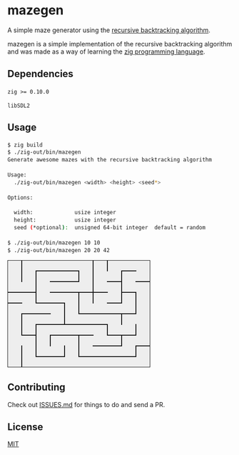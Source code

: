 # mazegen

A simple maze generator using the [recursive backtracking algorithm](https://en.wikipedia.org/wiki/Maze_generation_algorithm#Recursive_implementation).

mazegen is a simple implementation of the recursive backtracking algorithm and
was made as a way of learning the [zig programming language](https://ziglang.org).

## Dependencies 

`zig >= 0.10.0`

`libSDL2`

## Usage

```sh
$ zig build
$ ./zig-out/bin/mazegen
Generate awesome mazes with the recursive backtracking algorithm

Usage:
  ./zig-out/bin/mazegen <width> <height> <seed*>

Options:

  width:             usize integer
  height:            usize integer
  seed (*optional):  unsigned 64-bit integer  default = random

$ ./zig-out/bin/mazegen 10 10
$ ./zig-out/bin/mazegen 20 20 42
```

![](./assets/maze_10x10.png)

## Contributing

Check out [ISSUES.md](ISSUES.md) for things to do and send a PR.

## License

[MIT](https://choosealicense.com/licenses/mit/)
